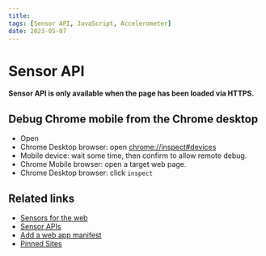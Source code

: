 ```yaml
---
title:
tags: [Sensor API, JavaScript, Accelerometer]
date: 2023-05-07
---
```


# Sensor API

**Sensor API is only available when the page has been loaded via HTTPS.**

## Debug Chrome mobile from the Chrome desktop
- Open 
- Chrome Desktop browser: open [chrome://inspect#devices](chrome://inspect#devices)
- Mobile device: wait some time, then confirm to allow remote debug.
- Chrome Mobile browser: open a target web page.
- Chrome Desktop browser: click `inspect`

## Related links

- [Sensors for the web](https://developer.chrome.com/en/articles/generic-sensor/)
- [Sensor APIs](https://developer.mozilla.org/en-US/docs/Web/API/Sensor_APIs)
- [Add a web app manifest](https://web.dev/i18n/en/add-manifest/)
- [Pinned Sites](https://learn.microsoft.com/en-us/previous-versions/windows/internet-explorer/ie-developer/platform-apis/hh772707(v=vs.85))